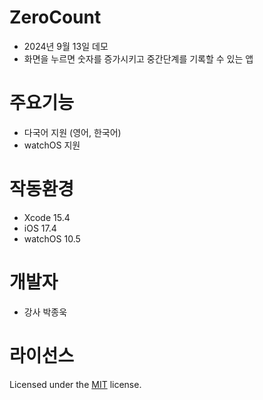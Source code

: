 # ZeroCount
- 2024년 9월 13일 데모
- 화면을 누르면 숫자를 증가시키고 중간단계를 기록할 수 있는 앱

# 주요기능
- 다국어 지원 (영어, 한국어)
- watchOS 지원

# 작동환경
- Xcode 15.4
- iOS 17.4
- watchOS 10.5

# 개발자
- 강사 박종욱

# 라이선스
Licensed under the [MIT](LICENSE) license.
